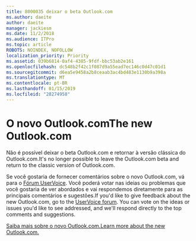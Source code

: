 ```yaml
---
title: 8000035 deixar o beta Outlook.com
ms.author: daeite
author: daeite
manager: jackiesm
ms.date: 11/2/2018
ms.audience: ITPro
ms.topic: article
ROBOTS: NOINDEX, NOFOLLOW
localization_priority: Priority
ms.assetid: 039b6814-0af4-4385-9fdf-bbc53ab2e161
ms.openlocfilehash: dc548b2f42c1f087d9a55ead7ec146c0d47c01d1
ms.sourcegitcommit: d6ea5e9458a2b8ceaab3ac4bd483e1130b9a398a
ms.translationtype: MT
ms.contentlocale: pt-BR
ms.lasthandoff: 01/15/2019
ms.locfileid: "28274958"
---
```

# <a name="the-new-outlookcom"></a><span data-ttu-id="bc8a4-102">O novo Outlook.com</span><span class="sxs-lookup"><span data-stu-id="bc8a4-102">The new Outlook.com</span></span>

<span data-ttu-id="bc8a4-103">Não é possível deixar o beta Outlook.com e retornar à versão clássica do Outlook.com.</span><span class="sxs-lookup"><span data-stu-id="bc8a4-103">It's no longer possible to leave the Outlook.com beta and return to the classic version of Outlook.com.</span></span>
  
<span data-ttu-id="bc8a4-p101">Se você gostaria de fornecer comentários sobre o novo Outlook.com, vá para o [Fórum UserVoice](https://go.microsoft.com/fwlink/p/?linkid=851599). Você poderá votar nas ideias ou problemas que você gostaria de ver abordados e vai respondemos diretamente para as principais comentários e sugestões.</span><span class="sxs-lookup"><span data-stu-id="bc8a4-p101">If you'd like to give feedback about the new Outlook.com, go to the [UserVoice forum](https://go.microsoft.com/fwlink/p/?linkid=851599). You can vote on the ideas or issues you'd like to see addressed, and we'll respond directly to the top comments and suggestions.</span></span>
  
[<span data-ttu-id="bc8a4-106">Saiba mais sobre o novo Outlook.com.</span><span class="sxs-lookup"><span data-stu-id="bc8a4-106">Learn more about the new Outlook.com.</span></span>](https://go.microsoft.com/fwlink/p/?linkid=874356)
  

